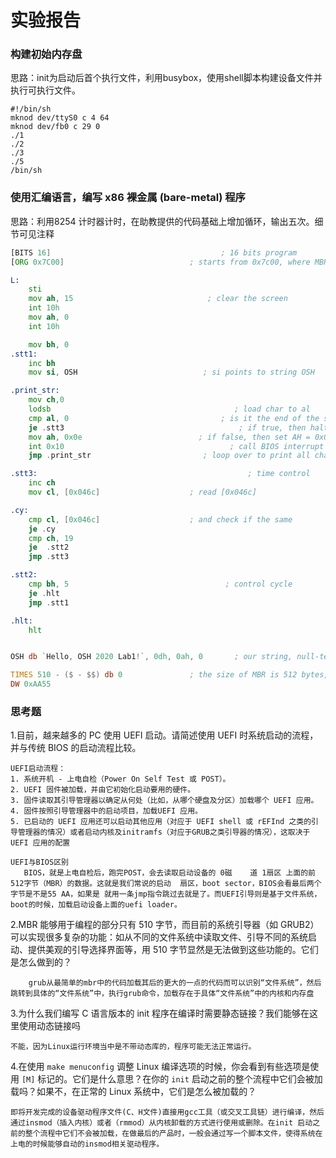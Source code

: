 # 实验报告

### 构建初始内存盘

思路：init为启动后首个执行文件，利用busybox，使用shell脚本构建设备文件并执行可执行文件。

```
#!/bin/sh
mknod dev/ttyS0 c 4 64
mknod dev/fb0 c 29 0
./1
./2
./3
./5
/bin/sh
```



### 使用汇编语言，编写 x86 裸金属 (bare-metal) 程序 

思路：利用8254 计时器计时，在助教提供的代码基础上增加循环，输出五次。细节可见注释

```.asm
[BITS 16]                                      ; 16 bits program
[ORG 0x7C00]                            ; starts from 0x7c00, where MBR lies in memory

L:
    sti
    mov ah, 15                              ; clear the screen
    int 10h
    mov ah, 0
    int 10h

    mov bh, 0
.stt1:
    inc bh
    mov si, OSH                            ; si points to string OSH

.print_str:
    mov ch,0
    lodsb                                         ; load char to al
    cmp al, 0                                  ; is it the end of the string?
    je .stt3                                       ; if true, then halt the system
    mov ah, 0x0e                          ; if false, then set AH = 0x0e 
    int 0x10                                     ; call BIOS interrupt procedure, print a char to screen
    jmp .print_str                         ; loop over to print all chars

.stt3:                                               ; time control
    inc ch 
    mov cl, [0x046c]                    ; read [0x046c]

.cy:
    cmp cl, [0x046c]                    ; and check if the same
    je .cy
    cmp ch, 19
    je  .stt2
    jmp .stt3

.stt2:
    cmp bh, 5                                   ; control cycle
    je .hlt
    jmp .stt1

.hlt:
    hlt


OSH db `Hello, OSH 2020 Lab1!`, 0dh, 0ah, 0       ; our string, null-terminated

TIMES 510 - ($ - $$) db 0               ; the size of MBR is 512 bytes, fill remaining bytes to 0
DW 0xAA55  
```




### 思考题

1.目前，越来越多的 PC 使用 UEFI 启动。请简述使用 UEFI 时系统启动的流程，并与传统 BIOS 的启动流程比较。

```
UEFI启动流程：
1. 系统开机 - 上电自检（Power On Self Test 或 POST）。
2. UEFI 固件被加载，并由它初始化启动要用的硬件。
3. 固件读取其引导管理器以确定从何处（比如，从哪个硬盘及分区）加载哪个 UEFI 应用。
4. 固件按照引导管理器中的启动项目，加载UEFI 应用。
5. 已启动的 UEFI 应用还可以启动其他应用（对应于 UEFI shell 或 rEFInd 之类的引导管理器的情况）或者启动内核及initramfs（对应于GRUB之类引导器的情况），这取决于 UEFI 应用的配置

UEFI与BIOS区别
​	BIOS，就是上电自检后，跑完POST，会去读取启动设备的 0磁	道 1扇区 上面的前512字节（MBR）的数据。这就是我们常说的启动	扇区，boot sector，BIOS会看最后两个字节是不是55 AA，如果是	就用一条jmp指令跳过去就是了。而UEFI引导则是基于文件系统，	boot的时候，加载启动设备上面的uefi loader。
```



2.MBR 能够用于编程的部分只有 510 字节，而目前的系统引导器（如 GRUB2）可以实现很多复杂的功能：如从不同的文件系统中读取文件、引导不同的系统启动、提供美观的引导选择界面等，用 510 字节显然是无法做到这些功能的。它们是怎么做到的？

```
	grub从最简单的mbr中的代码加载其后的更大的一点的代码而可以识别“文件系统”，然后跳转到具体的“文件系统”中，执行grub命令，加载存在于具体“文件系统”中的内核和内存盘
```



3.为什么我们编写 C 语言版本的 init 程序在编译时需要静态链接？我们能够在这里使用动态链接吗

```
不能，因为Linux运行环境当中是不带动态库的，程序可能无法正常运行。
```



4.在使用 `make menuconfig` 调整 Linux 编译选项的时候，你会看到有些选项是使用 `[M]` 标记的。它们是什么意思？在你的 `init` 启动之前的整个流程中它们会被加载吗？如果不，在正常的 Linux 系统中，它们是怎么被加载的？

```
即将开发完成的设备驱动程序文件(C、H文件)直接用gcc工具（或交叉工具链）进行编译，然后通过insmod（插入内核）或者（rmmod）从内核卸载的方式进行使用或删除。在init 启动之前的整个流程中它们不会被加载，在做最后的产品时，一般会通过写一个脚本文件，使得系统在上电的时候能够自动的insmod相关驱动程序。
```

